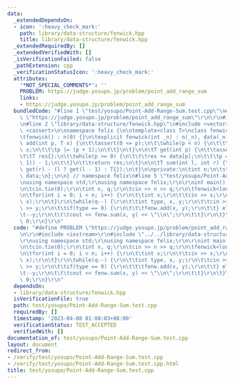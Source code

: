 ```yaml
---
data:
  _extendedDependsOn:
  - icon: ':heavy_check_mark:'
    path: library/data-structure/fenwick.hpp
    title: library/data-structure/fenwick.hpp
  _extendedRequiredBy: []
  _extendedVerifiedWith: []
  _isVerificationFailed: false
  _pathExtension: cpp
  _verificationStatusIcon: ':heavy_check_mark:'
  attributes:
    '*NOT_SPECIAL_COMMENTS*': ''
    PROBLEM: https://judge.yosupo.jp/problem/point_add_range_sum
    links:
    - https://judge.yosupo.jp/problem/point_add_range_sum
  bundledCode: "#line 1 \"test/yosupo/Point-Add-Range-Sum.test.cpp\"\n#define PROBLEM\
    \ \"https://judge.yosupo.jp/problem/point_add_range_sum\"\r\n\r\n#include <iostream>\r\
    \n#line 2 \"library/data-structure/fenwick.hpp\"\n#include <vector>\n#include\
    \ <cassert>\n\nnamespace felix {\n\ntemplate<class T>\nclass fenwick {\npublic:\n\
    \tfenwick() : n(0) {}\n\texplicit fenwick(int _n) : n(_n), data(_n) {}\n\n\tvoid\
    \ add(int p, T x) {\n\t\tassert(0 <= p);\n\t\twhile(p < n) {\n\t\t\tdata[p] +=\
    \ x;\n\t\t\tp |= (p + 1);\n\t\t}\n\t}\n\n\tT get(int p) {\n\t\tassert(p < n);\n\
    \t\tT res{};\n\t\twhile(p >= 0) {\n\t\t\tres += data[p];\n\t\t\tp = (p & (p +\
    \ 1)) - 1;\n\t\t}\n\t\treturn res;\n\t}\n\n\tT sum(int l, int r) {\n\t\treturn\
    \ get(r) - (l ? get(l - 1) : T{});\n\t}\n\nprivate:\n\tint n;\n\tstd::vector<T>\
    \ data;\n};\n\n} // namespace felix\n#line 5 \"test/yosupo/Point-Add-Range-Sum.test.cpp\"\
    \nusing namespace std;\r\nusing namespace felix;\r\n\r\nint main() {\r\n\tios::sync_with_stdio(false);\r\
    \n\tcin.tie(0);\r\n\tint n, q;\r\n\tcin >> n >> q;\r\n\tfenwick<long long> fenw(n);\r\
    \n\tfor(int i = 0; i < n; i++) {\r\n\t\tint x;\r\n\t\tcin >> x;\r\n\t\tfenw.add(i,\
    \ x);\r\n\t}\r\n\twhile(q--) {\r\n\t\tint type, x, y;\r\n\t\tcin >> type >> x\
    \ >> y;\r\n\t\tif(type == 0) {\r\n\t\t\tfenw.add(x, y);\r\n\t\t} else {\r\n\t\t\
    \t--y;\r\n\t\t\tcout << fenw.sum(x, y) << \"\\n\";\r\n\t\t}\r\n\t}\r\n\treturn\
    \ 0;\r\n}\r\n"
  code: "#define PROBLEM \"https://judge.yosupo.jp/problem/point_add_range_sum\"\r\
    \n\r\n#include <iostream>\r\n#include \"../../library/data-structure/fenwick.hpp\"\
    \r\nusing namespace std;\r\nusing namespace felix;\r\n\r\nint main() {\r\n\tios::sync_with_stdio(false);\r\
    \n\tcin.tie(0);\r\n\tint n, q;\r\n\tcin >> n >> q;\r\n\tfenwick<long long> fenw(n);\r\
    \n\tfor(int i = 0; i < n; i++) {\r\n\t\tint x;\r\n\t\tcin >> x;\r\n\t\tfenw.add(i,\
    \ x);\r\n\t}\r\n\twhile(q--) {\r\n\t\tint type, x, y;\r\n\t\tcin >> type >> x\
    \ >> y;\r\n\t\tif(type == 0) {\r\n\t\t\tfenw.add(x, y);\r\n\t\t} else {\r\n\t\t\
    \t--y;\r\n\t\t\tcout << fenw.sum(x, y) << \"\\n\";\r\n\t\t}\r\n\t}\r\n\treturn\
    \ 0;\r\n}\r\n"
  dependsOn:
  - library/data-structure/fenwick.hpp
  isVerificationFile: true
  path: test/yosupo/Point-Add-Range-Sum.test.cpp
  requiredBy: []
  timestamp: '2023-04-08 01:08:03+08:00'
  verificationStatus: TEST_ACCEPTED
  verifiedWith: []
documentation_of: test/yosupo/Point-Add-Range-Sum.test.cpp
layout: document
redirect_from:
- /verify/test/yosupo/Point-Add-Range-Sum.test.cpp
- /verify/test/yosupo/Point-Add-Range-Sum.test.cpp.html
title: test/yosupo/Point-Add-Range-Sum.test.cpp
---
```

